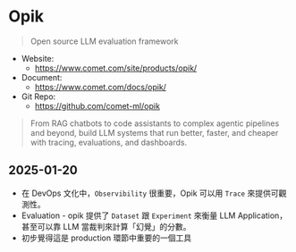 # Opik

> Open source LLM evaluation framework

- Website:
  - https://www.comet.com/site/products/opik/
- Document:
  - https://www.comet.com/docs/opik/
- Git Repo:
  - https://github.com/comet-ml/opik

> From RAG chatbots to code assistants to complex agentic pipelines and beyond, build LLM systems that run better, faster, and cheaper with tracing, evaluations, and dashboards.

## 2025-01-20

- 在 DevOps 文化中，`Observibility` 很重要，Opik 可以用 `Trace` 來提供可觀測性。
- Evaluation - opik 提供了 `Dataset` 跟 `Experiment` 來衡量 LLM Application，甚至可以靠 LLM 當裁判來計算「幻覺」的分數。
- 初步覺得這是 production 環節中重要的一個工具